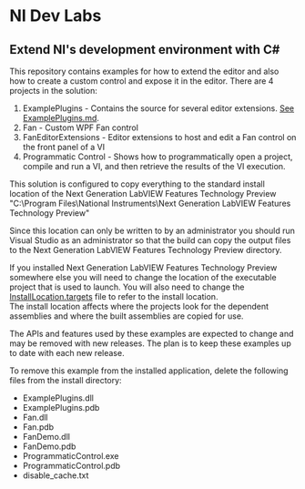 ﻿# NI Dev Labs
## Extend NI's development environment with C# 

This repository contains examples for how to extend the editor and also how to create a custom control and expose it in the editor.
There are 4 projects in the solution:

1. ExamplePlugins - Contains the source for several editor extensions.  [See ExamplePlugins.md](ExamplePlugins/README.md).
2. Fan - Custom WPF Fan control
3. FanEditorExtensions - Editor extensions to host and edit a Fan control on the front panel of a VI
4. Programmatic Control - Shows how to programmatically open a project, compile and run a VI, and then retrieve the results of the VI execution.

This solution is configured to copy everything to the standard install location of the Next Generation LabVIEW Features Technology Preview
"C:\Program Files\National Instruments\Next Generation LabVIEW Features Technology Preview"

Since this location can only be written to by an administrator you should run Visual Studio as an administrator so that the build can copy the output
files to the Next Generation LabVIEW Features Technology Preview directory.

If you installed Next Generation LabVIEW Features Technology Preview somewhere else you will need to change the location of the executable project that is used to launch.
You will also need to change the [InstallLocation.targets](InstallLocation.targets) file to refer to the install location.  
The install location affects where the projects look for the dependent assemblies and where the built assemblies are copied for use.

The APIs and features used by these examples are expected to change and may be removed with new releases.  The plan is to keep these examples up to date with each new release.
 
To remove this example from the installed application, delete the following files from the install directory:

* ExamplePlugins.dll
* ExamplePlugins.pdb
* Fan.dll
* Fan.pdb
* FanDemo.dll
* FanDemo.pdb
* ProgrammaticControl.exe
* ProgrammaticControl.pdb
* disable_cache.txt
